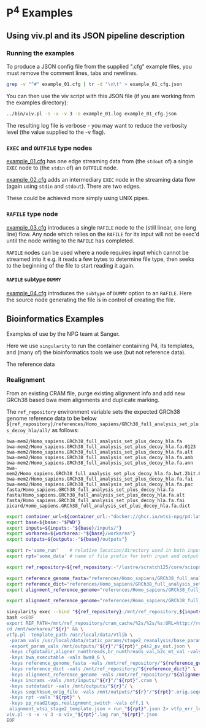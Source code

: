 # P<sup>4</sup> Examples

## Using viv.pl and its JSON pipeline description

### Running the examples

To produce a JSON config file from the supplied ".cfg" example files, you must remove the comment lines, tabs and newlines.

```bash
grep -v "^#" example_01.cfg | tr -d "\n\t" > example_01_cfg.json
```

You can then use the viv script with this JSON file (if you are working from the examples directory):

```bash
../bin/viv.pl -s -x -v 3 -o example_01.log example_01_cfg.json
```

The resulting log file is verbose - you may want to reduce the verbosity level (the value supplied to the -v flag).

### `EXEC` and `OUTFILE` type nodes

[example_01.cfg](example_01.cfg) has one edge streaming data from (the `stdout` of) a single `EXEC` node to (the `stdin` of) an `OUTFILE` node.

[example_02.cfg](example_02.cfg) adds an intermediary `EXEC` node in the streaming data flow (again using `stdin` and `stdout`). There are two edges.

These could be achieved more simply using UNIX pipes.

### `RAFILE` type node

[example_03.cfg](example_03.cfg) introduces a single `RAFILE` node to the (still linear, one long line) flow. Any node which relies on the `RAFILE` for its input will not be exec'd until the node writing to the `RAFILE` has completed.

`RAFILE` nodes can be used where a node requires input which cannot be streamed into it e.g. it reads a few bytes to determine file type, then seeks to the beginning of the file to start reading it again.

#### `RAFILE` subtype `DUMMY`

[example_04.cfg](example_04.cfg) introduces the `subtype` of `DUMMY` option to an `RAFILE`. Here the source node generating the file is in control of creating the file.

## Bioinformatics Examples

Examples of use by the NPG team at Sanger. 

Here we use `singularity` to run the container containing P4, its templates, and (many of) the bioinformatics tools we use (but not reference data).

The reference data

### Realignment

From an existing CRAM file, purge existing alignment info and add new GRCh38 based bwa mem alignments and duplicate marking.

The `ref_repository` environment variable sets the expected GRCh38 genome reference data to be below `${ref_repository}/references/Homo_sapiens/GRCh38_full_analysis_set_plus_decoy_hla/all/` as follows:

```text
bwa-mem2/Homo_sapiens.GRCh38_full_analysis_set_plus_decoy_hla.fa
bwa-mem2/Homo_sapiens.GRCh38_full_analysis_set_plus_decoy_hla.fa.0123
bwa-mem2/Homo_sapiens.GRCh38_full_analysis_set_plus_decoy_hla.fa.alt
bwa-mem2/Homo_sapiens.GRCh38_full_analysis_set_plus_decoy_hla.fa.amb
bwa-mem2/Homo_sapiens.GRCh38_full_analysis_set_plus_decoy_hla.fa.ann
bwa-mem2/Homo_sapiens.GRCh38_full_analysis_set_plus_decoy_hla.fa.bwt.2bit.64
bwa-mem2/Homo_sapiens.GRCh38_full_analysis_set_plus_decoy_hla.fa.fai
bwa-mem2/Homo_sapiens.GRCh38_full_analysis_set_plus_decoy_hla.fa.pac
fasta/Homo_sapiens.GRCh38_full_analysis_set_plus_decoy_hla.fa
fasta/Homo_sapiens.GRCh38_full_analysis_set_plus_decoy_hla.fa.alt
fasta/Homo_sapiens.GRCh38_full_analysis_set_plus_decoy_hla.fa.fai
picard/Homo_sapiens.GRCh38_full_analysis_set_plus_decoy_hla.fa.dict
```


```bash
export container_url=${container_url:-"docker://ghcr.io/wtsi-npg/p4:latest"}
export base=${base:-"$PWD"}
export inputs=${inputs:-"${base}/inputs/"}
export workarea=${workarea:-"${base}/workarea"}
export outputs=${outputs:-"${base}/outputs"}

export r='some_run'    # relative location/directory used in both input and output file hierarchies
export rpt='some_data' # name of file prefix for both input and output files

export ref_repository=${ref_repository:-"/lustre/scratch125/core/sciops_repository"} # REPLACE with location of your reference files

export reference_genome_fasta="references/Homo_sapiens/GRCh38_full_analysis_set_plus_decoy_hla/all/fasta/Homo_sapiens.GRCh38_full_analysis_set_plus_decoy_hla.fa"
export reference_dict="references/Homo_sapiens/GRCh38_full_analysis_set_plus_decoy_hla/all/picard/Homo_sapiens.GRCh38_full_analysis_set_plus_decoy_hla.fa.dict"
export alignment_reference_genome="references/Homo_sapiens/GRCh38_full_analysis_set_plus_decoy_hla/all/bwa-mem2/Homo_sapiens.GRCh38_full_analysis_set_plus_decoy_hla.fa"

export alignment_reference_genome="references/Homo_sapiens/GRCh38_full_analysis_set_plus_decoy_hla/all/bwa0_6/Homo_sapiens.GRCh38_full_analysis_set_plus_decoy_hla.fa"

singularity exec --bind "${ref_repository}:/mnt/ref_repository,${inputs}:/mnt/inputs,${outputs}:/mnt/outputs,${workarea}:/mnt/workarea" "${container_url}" \
bash <<EOF
export REF_PATH=/mnt/ref_repository/cram_cache/%2s/%2s/%s:URL=http://refcache.dnapipelines.sanger.ac.uk::8000/%s && \
cd /mnt/workarea/"${r}" && \
vtfp.pl -template_path /usr/local/data/vtlib \
 -param_vals /usr/local/data/static_params/stage2_reanalysis/base_params_samtools_cram.json,/usr/local/data/static_params/stage2_reanalysis/align_bwa_mem2.json \
 -export_param_vals /mnt/outputs/"${r}"/"${rpt}"_p4s2_pv_out.json \
 -keys cfgdatadir,aligner_numthreads,br_numthreads_val,b2c_mt_val -vals /usr/local/data/vtlib/,6,6,6 \
 -keys bwa_executable -vals bwa0_6 \
 -keys reference_genome_fasta -vals /mnt/ref_repository/"${reference_genome_fasta}" \
 -keys reference_dict -vals /mnt/ref_repository/"${reference_dict}" \
 -keys alignment_reference_genome -vals /mnt/ref_repository/"${alignment_reference_genome}" \
 -keys incrams -vals /mnt/inputs/"${r}"/"${rpt}".cram \
 -keys outdatadir -vals /mnt/outputs/"${r}"/ \
 -keys seqchksum_orig_file -vals /mnt/outputs/"${r}"/"${rpt}".orig.seqchksum \
 -keys rpt -vals "${rpt}" \
 -keys pp_read2tags,realignment_switch -vals off,1 \
 alignment_wtsi_stage2_template.json > run_"${rpt}".json 2> vtfp_err_log_"${rpt}".txt && \
viv.pl -s -x -v 3 -o viv_"${rpt}".log run_"${rpt}".json
EOF
```

